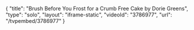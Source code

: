 {
    "title": "Brush Before You Frost for a Crumb Free Cake by Dorie Greens",
    "type": "solo",
    "layout": "iframe-static",
    "videoId": "3786977",
    "url": "\/tvpembed\/3786977"
}